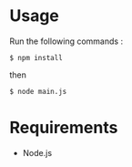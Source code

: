 # Usage

Run the following commands :

```
$ npm install
```
then

```
$ node main.js
```
# Requirements

- Node.js
